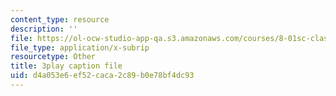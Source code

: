 ```yaml
---
content_type: resource
description: ''
file: https://ol-ocw-studio-app-qa.s3.amazonaws.com/courses/8-01sc-classical-mechanics-fall-2016/d4a053e6ef52caca2c89b0e78bf4dc93_uhaFP0xEmzM.srt
file_type: application/x-subrip
resourcetype: Other
title: 3play caption file
uid: d4a053e6-ef52-caca-2c89-b0e78bf4dc93
---
```

